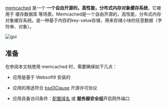 [memcached](https://www.memcached.org/) 是一个 **一个自由开源的，高性能，分布式内存对象缓存系统**，它被用于 缓存数据库  等场景。Memcached是一个自由开源的，高性能，分布式内存对象缓存系统。是一种基于内存的key-value存储，用来存储小块的任意数据（字符串、对象）。


![gui](https://libs.websoft9.com/Websoft9/DocsPicture/zh/memcached/memcached-gui-websoft9.png)


## 准备

在参阅本文档使用 memcached 时，需要确保如下几点：

- 应用是基于 Websoft9 安装的

- 应用的用途符合 [bsd3Clause](https://opensource.org/licenses/BSD-3-Clause) 开源许可协议

- 应用具备访问条件：[配置域名](./domain-set) 或 **服务器安全组**开启网外端口
